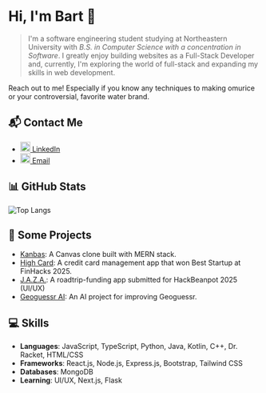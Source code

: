 # Hi, I'm Bart 👋

> I'm a software engineering student studying at Northeastern University with _B.S. in Computer Science with a concentration in Software_. I greatly enjoy building websites as a Full-Stack Developer and, currently, I'm exploring the world of full-stack and expanding my skills in web development.

Reach out to me! Especially if you know any techniques to making omurice or your controversial, favorite water brand.

## 📬 Contact Me
- <a href="https://www.linkedin.com/in/jlojanarungsiri">
  <img src="https://upload.wikimedia.org/wikipedia/commons/thumb/c/ca/LinkedIn_logo_initials.png/640px-LinkedIn_logo_initials.png" alt="LinkedIn" width="20" height="20"/> LinkedIn</a> 
  

 
- <a href="mailto:lojanarungsiri.j@northeastern.edu">
  <img src="https://cdn3.iconfinder.com/data/icons/social-media-logos-flat-colorful-1/2048/5382_-_Outlook-512.png" alt="Email" width="20" height="20"/> Email</a>

## 📊 GitHub Stats
![Top Langs](https://github-readme-stats.vercel.app/api/top-langs/?username=Bartavius&layout=pie&theme=radical) 

## 🔭 Some Projects

- [Kanbas](https://github.com/Bartavius/kanbas): A Canvas clone built with MERN stack.
- [High Card](https://github.com/williampan22/finhacks2025): A credit card management app that won Best Startup at FinHacks 2025.
- [J.A.Z.A.](https://github.com/Bartavius/JAZA-Just-A-Zip-Away): A roadtrip-funding app submitted for HackBeanpot 2025 (UI/UX)
- [Geoguessr AI](https://github.com/Bartavius/geoguessrai): An AI project for improving Geoguessr.

## 💻 Skills

- **Languages**: JavaScript, TypeScript, Python, Java, Kotlin, C++, Dr. Racket, HTML/CSS
- **Frameworks**: React.js, Node.js, Express.js, Bootstrap, Tailwind CSS
- **Databases**: MongoDB
- **Learning**: UI/UX, Next.js, Flask
